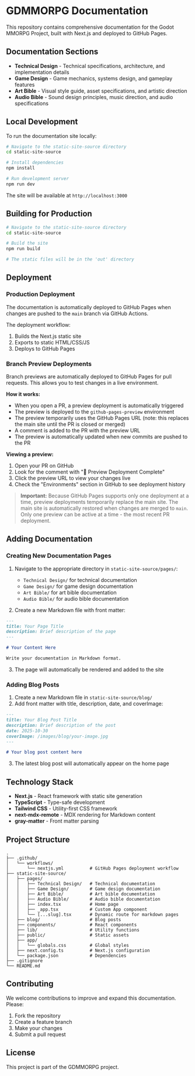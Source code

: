 # GDMMORPG Documentation

This repository contains comprehensive documentation for the Godot MMORPG Project, built with Next.js and deployed to GitHub Pages.

## Documentation Sections

- **Technical Design** - Technical specifications, architecture, and implementation details
- **Game Design** - Game mechanics, systems design, and gameplay features
- **Art Bible** - Visual style guide, asset specifications, and artistic direction
- **Audio Bible** - Sound design principles, music direction, and audio specifications

## Local Development

To run the documentation site locally:

```bash
# Navigate to the static-site-source directory
cd static-site-source

# Install dependencies
npm install

# Run development server
npm run dev
```

The site will be available at `http://localhost:3000`

## Building for Production

```bash
# Navigate to the static-site-source directory
cd static-site-source

# Build the site
npm run build

# The static files will be in the 'out' directory
```

## Deployment

### Production Deployment

The documentation is automatically deployed to GitHub Pages when changes are pushed to the `main` branch via GitHub Actions.

The deployment workflow:
1. Builds the Next.js static site
2. Exports to static HTML/CSS/JS
3. Deploys to GitHub Pages

### Branch Preview Deployments

Branch previews are automatically deployed to GitHub Pages for pull requests. This allows you to test changes in a live environment.

**How it works:**
- When you open a PR, a preview deployment is automatically triggered
- The preview is deployed to the `github-pages-preview` environment
- The preview temporarily uses the GitHub Pages URL (note: this replaces the main site until the PR is closed or merged)
- A comment is added to the PR with the preview URL
- The preview is automatically updated when new commits are pushed to the PR

**Viewing a preview:**
1. Open your PR on GitHub
2. Look for the comment with "🚀 Preview Deployment Complete"
3. Click the preview URL to view your changes live
4. Check the "Environments" section in GitHub to see deployment history

> **Important:** Because GitHub Pages supports only one deployment at a time, preview deployments temporarily replace the main site. The main site is automatically restored when changes are merged to `main`. Only one preview can be active at a time - the most recent PR deployment.

## Adding Documentation

### Creating New Documentation Pages

1. Navigate to the appropriate directory in `static-site-source/pages/`:
   - `Technical Design/` for technical documentation
   - `Game Design/` for game design documentation
   - `Art Bible/` for art bible documentation
   - `Audio Bible/` for audio bible documentation

2. Create a new Markdown file with front matter:

```markdown
---
title: Your Page Title
description: Brief description of the page
---

# Your Content Here

Write your documentation in Markdown format.
```

3. The page will automatically be rendered and added to the site

### Adding Blog Posts

1. Create a new Markdown file in `static-site-source/blog/`
2. Add front matter with title, description, date, and coverImage:

```markdown
---
title: Your Blog Post Title
description: Brief description of the post
date: 2025-10-30
coverImage: /images/blog/your-image.jpg
---

# Your blog post content here
```

3. The latest blog post will automatically appear on the home page

## Technology Stack

- **Next.js** - React framework with static site generation
- **TypeScript** - Type-safe development
- **Tailwind CSS** - Utility-first CSS framework
- **next-mdx-remote** - MDX rendering for Markdown content
- **gray-matter** - Front matter parsing

## Project Structure

```
.
├── .github/
│   └── workflows/
│       └── nextjs.yml          # GitHub Pages deployment workflow
├── static-site-source/
│   ├── pages/
│   │   ├── Technical Design/   # Technical documentation
│   │   ├── Game Design/        # Game design documentation
│   │   ├── Art Bible/          # Art bible documentation
│   │   ├── Audio Bible/        # Audio bible documentation
│   │   ├── index.tsx           # Home page
│   │   ├── _app.tsx            # Custom App component
│   │   └── [...slug].tsx       # Dynamic route for markdown pages
│   ├── blog/                   # Blog posts
│   ├── components/             # React components
│   ├── lib/                    # Utility functions
│   ├── public/                 # Static assets
│   ├── app/
│   │   └── globals.css         # Global styles
│   ├── next.config.ts          # Next.js configuration
│   └── package.json            # Dependencies
├── .gitignore
└── README.md
```

## Contributing

We welcome contributions to improve and expand this documentation. Please:

1. Fork the repository
2. Create a feature branch
3. Make your changes
4. Submit a pull request

## License

This project is part of the GDMMORPG project.
